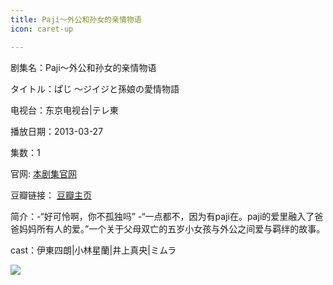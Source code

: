 ```yaml
---
title: Paji～外公和孙女的亲情物语
icon: caret-up

---
```


剧集名：Paji～外公和孙女的亲情物语

タイトル：ぱじ ～ジイジと孫娘の愛情物語

电视台：东京电视台|テレ東

播放日期：2013-03-27

集数：1

官网: [本剧集官网](https://www.tv-tokyo.co.jp/paji/)

豆瓣链接： [豆瓣主页](https://movie.douban.com/subject/21351006/)


简介：-“好可怜啊，你不孤独吗” -“一点都不，因为有paji在。paji的爱里融入了爸爸妈妈所有人的爱。”一个关于父母双亡的五岁小女孩与外公之间爱与羁绊的故事。 ​​​​​​

cast：伊東四朗|小林星蘭|井上真央|ミムラ

![](https://listpic.tsgsanjiao.com/sp/2013/2013paji.jpg)